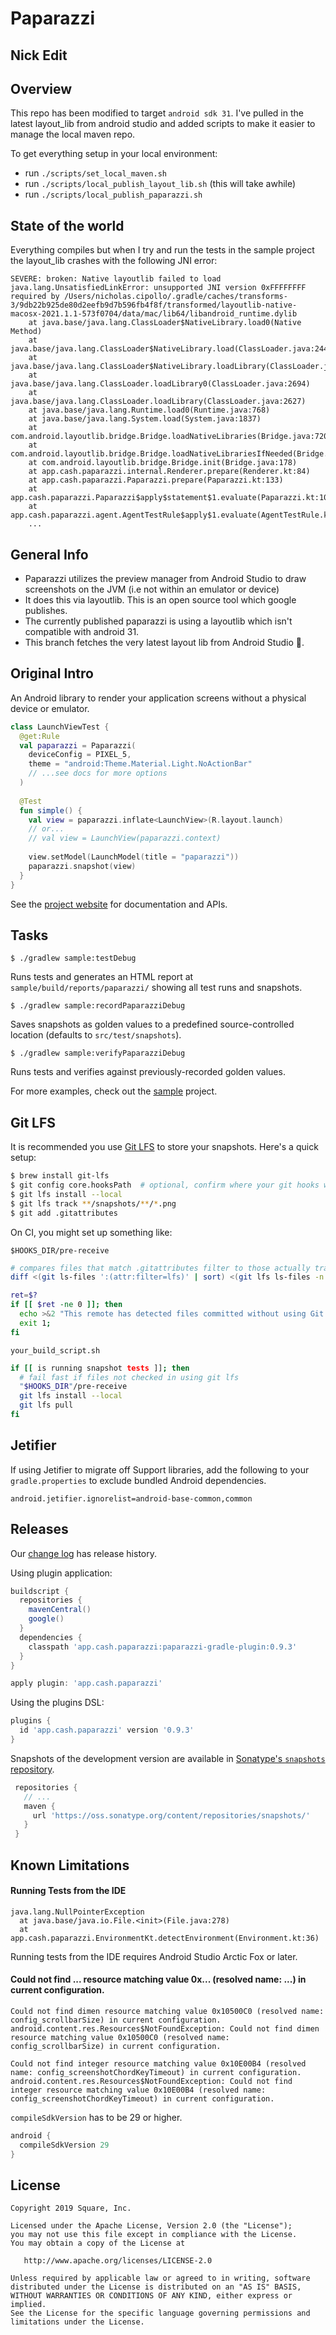 Paparazzi
========

Nick Edit
-------

## Overview
This repo has been modified to target `android sdk 31`. I've pulled in the latest layout_lib from 
android studio and added scripts to make it easier to manage the local maven repo.

To get everything setup in your local environment:
- run `./scripts/set_local_maven.sh`
- run `./scripts/local_publish_layout_lib.sh` (this will take awhile)
- run `./scripts/local_publish_paparazzi.sh`

## State of the world
Everything compiles but when I try and run the tests in the sample project the layout_lib crashes with the following JNI error:
```
SEVERE: broken: Native layoutlib failed to load
java.lang.UnsatisfiedLinkError: unsupported JNI version 0xFFFFFFFF required by /Users/nicholas.cipollo/.gradle/caches/transforms-3/9db22b925de80d2eefb9d7b596fb4f8f/transformed/layoutlib-native-macosx-2021.1.1-573f0704/data/mac/lib64/libandroid_runtime.dylib
	at java.base/java.lang.ClassLoader$NativeLibrary.load0(Native Method)
	at java.base/java.lang.ClassLoader$NativeLibrary.load(ClassLoader.java:2442)
	at java.base/java.lang.ClassLoader$NativeLibrary.loadLibrary(ClassLoader.java:2498)
	at java.base/java.lang.ClassLoader.loadLibrary0(ClassLoader.java:2694)
	at java.base/java.lang.ClassLoader.loadLibrary(ClassLoader.java:2627)
	at java.base/java.lang.Runtime.load0(Runtime.java:768)
	at java.base/java.lang.System.load(System.java:1837)
	at com.android.layoutlib.bridge.Bridge.loadNativeLibraries(Bridge.java:720)
	at com.android.layoutlib.bridge.Bridge.loadNativeLibrariesIfNeeded(Bridge.java:695)
	at com.android.layoutlib.bridge.Bridge.init(Bridge.java:178)
	at app.cash.paparazzi.internal.Renderer.prepare(Renderer.kt:84)
	at app.cash.paparazzi.Paparazzi.prepare(Paparazzi.kt:133)
	at app.cash.paparazzi.Paparazzi$apply$statement$1.evaluate(Paparazzi.kt:106)
	at app.cash.paparazzi.agent.AgentTestRule$apply$1.evaluate(AgentTestRule.kt:17)
	...
```

## General Info
- Paparazzi utilizes the preview manager from Android Studio to draw screenshots on the JVM (i.e not within an emulator or device)
- It does this via layoutlib. This is an open source tool which google publishes. 
- The currently published paparazzi is using a layoutlib which isn't compatible with android 31.
- This branch fetches the very latest layout lib from Android Studio 🐝.


Original Intro
-------
An Android library to render your application screens without a physical device or emulator.

```kotlin
class LaunchViewTest {
  @get:Rule
  val paparazzi = Paparazzi(
    deviceConfig = PIXEL_5,
    theme = "android:Theme.Material.Light.NoActionBar"
    // ...see docs for more options 
  )
 
  @Test
  fun simple() {
    val view = paparazzi.inflate<LaunchView>(R.layout.launch)
    // or... 
    // val view = LaunchView(paparazzi.context)
    
    view.setModel(LaunchModel(title = "paparazzi"))
    paparazzi.snapshot(view)
  }
}
```

See the [project website][paparazzi] for documentation and APIs.

Tasks
-------
```
$ ./gradlew sample:testDebug
```

Runs tests and generates an HTML report at `sample/build/reports/paparazzi/` showing all 
test runs and snapshots. 

```
$ ./gradlew sample:recordPaparazziDebug
```

Saves snapshots as golden values to a predefined source-controlled location 
(defaults to `src/test/snapshots`).

```
$ ./gradlew sample:verifyPaparazziDebug
```

Runs tests and verifies against previously-recorded golden values.


For more examples, check out the [sample][sample] project.

Git LFS
--------
It is recommended you use [Git LFS][lfs] to store your snapshots.  Here's a quick setup:

```bash
$ brew install git-lfs
$ git config core.hooksPath  # optional, confirm where your git hooks will be installed
$ git lfs install --local
$ git lfs track **/snapshots/**/*.png
$ git add .gitattributes
```

On CI, you might set up something like:

`$HOOKS_DIR/pre-receive`
```bash
# compares files that match .gitattributes filter to those actually tracked by git-lfs
diff <(git ls-files ':(attr:filter=lfs)' | sort) <(git lfs ls-files -n | sort) >/dev/null

ret=$?
if [[ $ret -ne 0 ]]; then
  echo >&2 "This remote has detected files committed without using Git LFS. Run 'brew install git-lfs && git lfs install' to install it and re-commit your files.";
  exit 1;
fi
```

`your_build_script.sh`
```bash
if [[ is running snapshot tests ]]; then
  # fail fast if files not checked in using git lfs
  "$HOOKS_DIR"/pre-receive
  git lfs install --local
  git lfs pull
fi
```

Jetifier
--------

If using Jetifier to migrate off Support libraries, add the following to your `gradle.properties` to
exclude bundled Android dependencies.

```text
android.jetifier.ignorelist=android-base-common,common
```

Releases
--------

Our [change log][changelog] has release history.

Using plugin application:
```groovy
buildscript {
  repositories {
    mavenCentral()
    google()
  }
  dependencies {
    classpath 'app.cash.paparazzi:paparazzi-gradle-plugin:0.9.3'
  }
}

apply plugin: 'app.cash.paparazzi'
```

Using the plugins DSL:
```groovy
plugins {
  id 'app.cash.paparazzi' version '0.9.3'
}
```

Snapshots of the development version are available in [Sonatype's `snapshots` repository][snap].

```groovy
 repositories {
   // ...
   maven {
     url 'https://oss.sonatype.org/content/repositories/snapshots/'
   }
 }
```

Known Limitations
-------

#### Running Tests from the IDE
```
java.lang.NullPointerException
  at java.base/java.io.File.<init>(File.java:278)
  at app.cash.paparazzi.EnvironmentKt.detectEnvironment(Environment.kt:36)
```
Running tests from the IDE requires Android Studio Arctic Fox or later.

#### Could not find ... resource matching value 0x... (resolved name: ...) in current configuration.
```
Could not find dimen resource matching value 0x10500C0 (resolved name: config_scrollbarSize) in current configuration.
android.content.res.Resources$NotFoundException: Could not find dimen resource matching value 0x10500C0 (resolved name: config_scrollbarSize) in current configuration.

Could not find integer resource matching value 0x10E00B4 (resolved name: config_screenshotChordKeyTimeout) in current configuration.
android.content.res.Resources$NotFoundException: Could not find integer resource matching value 0x10E00B4 (resolved name: config_screenshotChordKeyTimeout) in current configuration.
```
`compileSdkVersion` has to be 29 or higher.
```groovy
android {
  compileSdkVersion 29
}
```

License
-------

```
Copyright 2019 Square, Inc.

Licensed under the Apache License, Version 2.0 (the "License");
you may not use this file except in compliance with the License.
You may obtain a copy of the License at

   http://www.apache.org/licenses/LICENSE-2.0

Unless required by applicable law or agreed to in writing, software
distributed under the License is distributed on an "AS IS" BASIS,
WITHOUT WARRANTIES OR CONDITIONS OF ANY KIND, either express or implied.
See the License for the specific language governing permissions and
limitations under the License.
```

 [changelog]: https://cashapp.github.io/paparazzi/changelog/
 [paparazzi]: https://cashapp.github.io/paparazzi/
 [sample]: https://github.com/cashapp/paparazzi/tree/master/sample
 [snap]: https://oss.sonatype.org/content/repositories/snapshots/app/cash/paparazzi/
 [lfs]: https://git-lfs.github.com/
